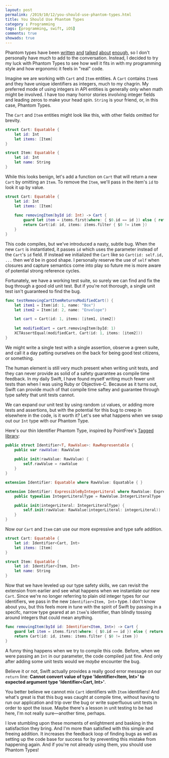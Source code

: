 ```yaml
---
layout: post
permalink: /2019/10/12/you-should-use-phantom-types.html
title: You Should Use Phantom Types
category : Programming
tags: [programming, swift, iOS]
comments: true
showads: true
---
```


Phantom types have been [written](https://www.swiftbysundell.com/articles/phantom-types-in-swift/) [and](https://www.natashatherobot.com/swift-money-phantom-types/)
 [talked](https://www.pointfree.co/episodes/ep12-tagged) [about](https://kean.github.io/post/phantom-types) [enough](https://www.objc.io/blog/2014/12/29/functional-snippet-13-phantom-types/), so I don't personally have much to add to the conversation. Instead, I decided to try my luck with Phantom Types to see how well it fits in with my programming style and how ergonomic it feels in "real" code.

<!-- more -->

Imagine we are working with `Cart` and `Item` entities. A `Cart` contains `Item`s and they have unique identifiers as integers, much to my chagrin. My preferred mode of using integers in API entities is generally only when math might be involved. I have too many horror stories involving integer fields and leading zeros to make your head spin. `String` is your friend, or, in this case, Phantom Types.

The `Cart` and `Item` entities might look like this, with other fields omitted for brevity.

```swift
struct Cart: Equatable {
    let id: Int
    let items: [Item]
}

struct Item: Equatable {
    let id: Int
    let name: String
}
```

While this looks benign, let's add a function on `Cart` that will return a new `Cart` by omitting an `Item`. To remove the `Item`, we'll pass in the item's `id` to look it up by value.

```swift
struct Cart: Equatable {
    let id: Int
    let items: [Item]
    
    func removingItem(byId id: Int) -> Cart {
        guard let item = items.first(where: { $0.id == id }) else { return self }
        return Cart(id: id, items: items.filter { $0 != item })
    }
}
```

This code compiles, but we've introduced a nasty, subtle bug. When the new `Cart` is instantiated, it passes `id` which uses the parameter instead of the `Cart`'s `id` field. If instead we initialized the `Cart` like so `Cart(id: self.id, ...` then we'd be in good shape. I personally reserve the use of `self` when closures and capture semantics come into play so future me is more aware of potential strong reference cycles.

Fortunately, we have a working test suite, so surely we can find and fix the bug through a good old unit test. But if you're not thorough, a single unit test isn't guaranteed to find the bug.

```swift
func testRemovingCartItemReturnsModifiedCart() {
    let item1 = Item(id: 1, name: "Box")
    let item2 = Item(id: 2, name: "Envelope")

    let cart = Cart(id: 1, items: [item1, item2])
    
    let modifiedCart = cart.removingItem(byId: 1)
    XCTAssertEqual(modifiedCart, Cart(id: 1, items: [item2]))
}
```

We might write a single test with a single assertion, observe a green suite, and call it a day patting ourselves on the back for being good test citizens, or something.

The human element is still very much present when writing unit tests, and they can never provide as solid of a safety guarantee as compile time feedback. In my daily Swift, I have found myself writing much fewer unit tests than when I was using Ruby or Objective-C. Because as it turns out, Swift can provide much of that compile time saftey and guarantee through type safety that unit tests cannot.

We can expand our unit test by using random `id` values, or adding more tests and assertions, but with the potential for this bug to creep in elsewhere in the code, is it worth it? Let's see what happens when we swap out our `Int` type with our Phantom Type.

Here's our thin Identifier Phantom Type, inspired by PointFree's [Tagged library](https://github.com/pointfreeco/swift-tagged):

```swift
public struct Identifier<T, RawValue>: RawRepresentable {
    public var rawValue: RawValue
    
    public init(rawValue: RawValue) {
        self.rawValue = rawValue
    }
}

extension Identifier: Equatable where RawValue: Equatable { }

extension Identifier: ExpressibleByIntegerLiteral where RawValue: ExpressibleByIntegerLiteral {
    public typealias IntegerLiteralType = RawValue.IntegerLiteralType

    public init(integerLiteral: IntegerLiteralType) {
        self.init(rawValue: RawValue(integerLiteral: integerLiteral))
    }
}
```

Now our `Cart` and `Item` can use our more expressive and type safe addition.

```swift
struct Cart: Equatable {
    let id: Identifier<Cart, Int>
    let items: [Item]
}

struct Item: Equatable {
    let id: Identifier<Item, Int>
    let name: String
}
```

Now that we have leveled up our type safety skills, we can revisit the extension from earlier and see what happens when we instantiate our new `Cart`. Since we're no longer referring to plain old integer types for our identifiers, we pass in the new `Identifier<Item, Int>` type. I don't know about you, but this feels more in tune with the spirit of Swift by passing in a specifc, narrow type geared at an `Item`'s identifier, than blindly tossing around integers that could mean anything.

```swift
func removingItem(byId id: Identifier<Item, Int>) -> Cart {
    guard let item = items.first(where: { $0.id == id }) else { return self }
    return Cart(id: id, items: items.filter { $0 != item })
}
```

A funny thing happens when we try to compile this code. Before, when we were passing an `Int` in our parameter, the code compiled just fine. And only after adding some unit tests would we _maybe_ encounter the bug.

Believe it or not, Swift actually provides a really good error message on our `return` line: **Cannot convert value of type 'Identifier<Item, Int>' to expected argument type 'Identifier<Cart, Int>'**.

You better believe we cannot mix `Cart` identifiers with `Item` identifiers! And what's great is that this bug was caught at compile time, without having to run our application and trip over the bug or write superfluous unit tests in order to spot the issue. Maybe there's a lesson in unit testing to be had here, I'm not really sure—another time, perhaps.

I love stumbling upon these moments of enlightment and basking in the satisfaction they bring. And I'm more than satisfied with this simple and freeing addition. It increases the feedback loop of finding bugs as well as setting up the code base for success for by preventing this mistake from happening again. And if you're not already using them, you should use Phantom Types!